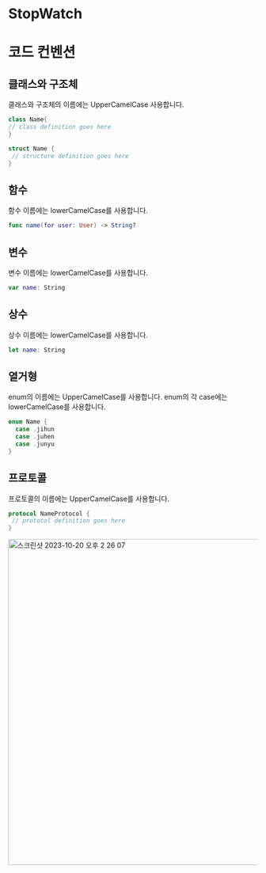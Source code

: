 # StopWatch

# 코드 컨벤션

## 클래스와 구조체
클래스와 구조체의 이름에는 UpperCamelCase 사용합니다.
```swift
class Name{
// class definition goes here
}

struct Name {
 // structure definition goes here
}
```

## 함수
함수 이름에는 lowerCamelCase를 사용합니다.
```swift
func name(for user: User) -> String?
```

## 변수
변수 이름에는 lowerCamelCase를 사용합니다.
```swift
var name: String
```
## 상수
상수 이름에는 lowerCamelCase를 사용합니다.
```swift
let name: String
```
## 열거형
enum의 이름에는 UpperCamelCase를 사용합니다.
enum의 각 case에는 lowerCamelCase를 사용합니다.
```swift
enum Name {
  case .jihun
  case .juhen
  case .junyu
}
```

## 프로토콜
프로토콜의 이름에는 UpperCamelCase를 사용합니다.
```swift
protocol NameProtocol {
 // protocol definition goes here
}
```
<img width="659" alt="스크린샷 2023-10-20 오후 2 26 07" src="https://github.com/KangJiHun1028/StopWatch/assets/136081642/42eab49c-5c33-4bd2-ab07-efba6983b101">
